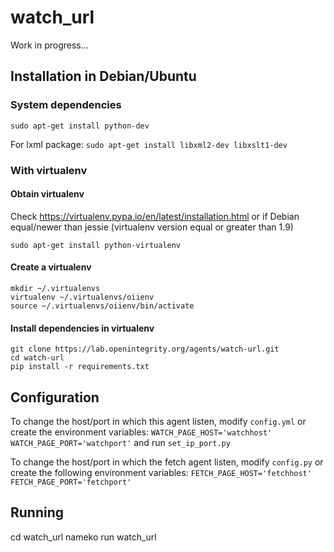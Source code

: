 # watch_url

Work in progress...

## Installation in Debian/Ubuntu

### System dependencies

`sudo apt-get install python-dev`

For lxml package:
 `sudo apt-get install libxml2-dev libxslt1-dev`

### With virtualenv

#### Obtain virtualenv

Check https://virtualenv.pypa.io/en/latest/installation.html or if Debian equal/newer than jessie (virtualenv version equal or greater than 1.9)

    sudo apt-get install python-virtualenv

#### Create a virtualenv

    mkdir ~/.virtualenvs
    virtualenv ~/.virtualenvs/oiienv
    source ~/.virtualenvs/oiienv/bin/activate

#### Install dependencies in virtualenv
    git clone https://lab.openintegrity.org/agents/watch-url.git
    cd watch-url
    pip install -r requirements.txt

## Configuration

To change the host/port in which this agent listen, modify `config.yml` or
create the environment variables:
    ```
    WATCH_PAGE_HOST='watchhost'
    WATCH_PAGE_PORT='watchport'
    ```
and run `set_ip_port.py`

To change the host/port in which the fetch agent listen, modify `config.py` or
create the following environment variables:
    ```
    FETCH_PAGE_HOST='fetchhost'
    FETCH_PAGE_PORT='fetchport'
    ```

## Running
  cd watch_url
  nameko run watch_url

